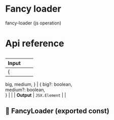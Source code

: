# Fancy loader

fancy-loader (js operation)



# Api reference

## <FancyLoader />

| Input      |    |    |
| ---------- | -- | -- |
| {
  big,
  medium,
} | { big?: boolean, <br />medium?: boolean, <br /> } |  |
| **Output** | `JSX.Element`   |    |



## 📄 FancyLoader (exported const)

